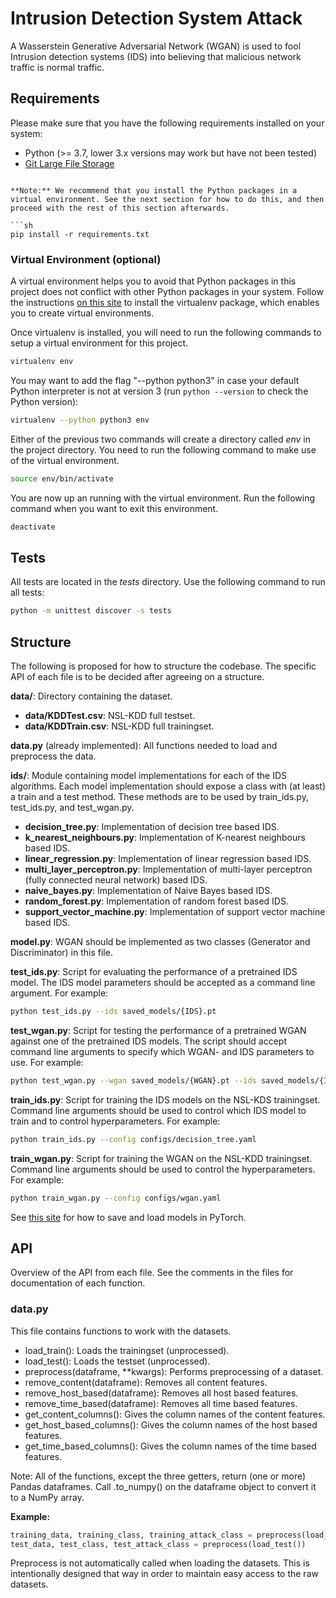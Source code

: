# Intrusion Detection System Attack

A Wasserstein Generative Adversarial Network (WGAN) is used to fool Intrusion detection systems (IDS) into believing that malicious network traffic is normal traffic.

## Requirements

Please make sure that you have the following requirements installed on your system:

- Python (>= 3.7, lower 3.x versions may work but have not been tested)
- [Git Large File Storage](https://git-lfs.github.com/)

```

**Note:** We recommend that you install the Python packages in a virtual environment. See the next section for how to do this, and then proceed with the rest of this section afterwards.

```sh
pip install -r requirements.txt
```

### Virtual Environment (optional)

A virtual environment helps you to avoid that Python packages in this project does not conflict with other Python packages in your system. Follow the instructions [on this site](https://virtualenv.pypa.io/en/stable/installation/) to install the virtualenv package, which enables you to create virtual environments.

Once virtualenv is installed, you will need to run the following commands to setup a virtual environment for this project.

```sh
virtualenv env
```

You may want to add the flag "--python python3" in case your default Python interpreter is not at version 3 (run `python --version` to check the Python version):

```sh
virtualenv --python python3 env
```

Either of the previous two commands will create a directory called _env_ in the project directory. You need to run the following command to make use of the virtual environment.

```sh
source env/bin/activate
```

You are now up an running with the virtual environment. Run the following command when you want to exit this environment.

```sh
deactivate
```


## Tests

All tests are located in the _tests_ directory. Use the following command to run all tests:

```sh
python -m unittest discover -s tests
```

## Structure

The following is proposed for how to structure the codebase. The specific API of each file is to be decided after agreeing on a structure.

**data/**: Directory containing the dataset.

- **data/KDDTest.csv**: NSL-KDD full testset.
- **data/KDDTrain.csv**: NSL-KDD full trainingset.

**data.py** (already implemented): All functions needed to load and preprocess the data.

**ids/**: Module containing model implementations for each of the IDS algorithms. Each model implementation should expose a class with (at least) a train and a test method. These methods are to be used by train_ids.py, test_ids.py, and test_wgan.py.

- **decision_tree.py**: Implementation of decision tree based IDS.
- **k_nearest_neighbours.py**: Implementation of K-nearest neighbours based IDS.
- **linear_regression.py**: Implementation of linear regression based IDS.
- **multi_layer_perceptron.py**: Implementation of multi-layer perceptron (fully connected neural network) based IDS.
- **naive_bayes.py**: Implementation of Naive Bayes based IDS.
- **random_forest.py**: Implementation of random forest based IDS.
- **support_vector_machine.py**: Implementation of support vector machine based IDS.

**model.py**: WGAN should be implemented as two classes (Generator and Discriminator) in this file.

**test_ids.py**: Script for evaluating the performance of a pretrained IDS model. The IDS model parameters should be accepted as a command line argument. For example:

```sh
python test_ids.py --ids saved_models/{IDS}.pt
```

**test_wgan.py**: Script for testing the performance of a pretrained WGAN against one of the pretrained IDS models. The script should accept command line arguments to specify which WGAN- and IDS parameters to use. For example:

```sh
python test_wgan.py --wgan saved_models/{WGAN}.pt --ids saved_models/{IDS}.pt
```

**train_ids.py**: Script for training the IDS models on the NSL-KDS trainingset. Command line arguments should be used to control which IDS model to train and to control hyperparameters. For example:

```sh
python train_ids.py --config configs/decision_tree.yaml
```

**train_wgan.py**: Script for training the WGAN on the NSL-KDD trainingset. Command line arguments should be used to control the hyperparameters. For example:

```sh
python train_wgan.py --config configs/wgan.yaml
```

See [this site](https://pytorch.org/tutorials/beginner/saving_loading_models.html) for how to save and load models in PyTorch.

## API

Overview of the API from each file. See the comments in the files for documentation of each function.

### data.py

This file contains functions to work with the datasets.

- load_train(): Loads the trainingset (unprocessed).
- load_test(): Loads the testset (unprocessed).
- preprocess(dataframe, \*\*kwargs): Performs preprocessing of a dataset.
- remove_content(dataframe): Removes all content features.
- remove_host_based(dataframe): Removes all host based features.
- remove_time_based(dataframe): Removes all time based features.
- get_content_columns(): Gives the column names of the content features.
- get_host_based_columns(): Gives the column names of the host based features.
- get_time_based_columns(): Gives the column names of the time based features.

Note: All of the functions, except the three getters, return (one or more) Pandas dataframes. Call .to_numpy() on the dataframe object to convert it to a NumPy array.

**Example:**

```py
training_data, training_class, training_attack_class = preprocess(load_train())
test_data, test_class, test_attack_class = preprocess(load_test())
```

Preprocess is not automatically called when loading the datasets. This is intentionally designed that way in order to maintain easy access to the raw datasets. 
 
